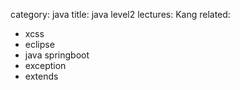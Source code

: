 category: java
title: java level2
lectures: Kang
related:

- xcss
- eclipse
- java springboot
- exception
- extends
